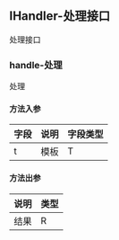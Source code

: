 ## IHandler-处理接口

处理接口

### handle-处理

处理

#### 方法入参

| 字段 | 说明 | 字段类型 |
|:---|:---|:---|
| t | 模板 | T |

#### 方法出参

| 说明 | 类型 |
|:---|:---|
| 结果 | R |




